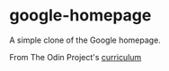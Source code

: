 # google-homepage
A simple clone of the Google homepage.

From The Odin Project's [curriculum](http://www.theodinproject.com/web-development-101/html-css)
